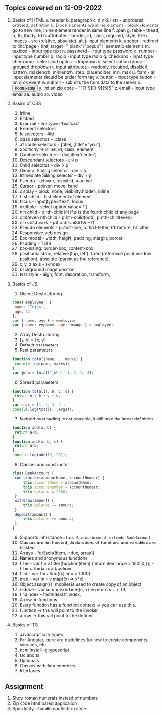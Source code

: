 ## Topics covered on 12-09-2022

1. Basics of HTML
    a. header
    b. paragraph
    c. div
    d. lists - unordered, ordered, definition
    e. Block elements v/s inline element - block elements go to new line, inline element render in same line
    f. span
    g. table - thead, tr, th, tbody, td
    h. attributes - border, id, class, required, style, title
    i. images - src (relative, absolute), alt 
    j. input elements
    k. anchor - redirect to link/page - href, target="_blank"/"popup"
    l. semantic elements
    m. textbox - input type text
    n. password - input type password
    o. number - input type number
    p. radio - input type radio
    q. checkbox - input type checkbox
    r. select and option - dropdown 
    s. select option group - grouped dropdown
    t. input attributes - readonly, required, disabled, pattern, maxlength, minlength, step, placeholder, min, max
    u. form - all input elements should be under form tag
    v. button - input type button - on click event 
    w. submit - submits the form data to the server
    x. <button>hodfsjksdfjl</button>
    y. indian zip code - "^[1-9][0-9]{5}$"
    z. email - input type email
    aa. audio
    ab. video

2. Basics of CSS
    1. Inline
    2. Embed
    3. External - link type='text/css'
    4. Element selectors
    5. Id selectors - #id
    6. class selectors - .class
    7. attribute selectors - [title], [title^="you"]
    8. Spcificity -> inline, id, class, element
    9. Combine selectors - div[title='center']
    10. Descendant selectors - div p
    11. Child selectors - div > p
    12. General Sibling selector - div ~ p
    13. Immediate Sibling selector - div + p
    14. Pseudo - a:hover, a:visited, a:active
    15. Cursor - pointer, move, hand
    16. display - block, none, visibility:hidden, inline
    17. first-child - first element of element
    18. focus - input[type='text']:focus
    19. multiple - select option[value='1'] 
    20. nth child - p:nth-child(4) if p is the fourth child of any page
    21. odd/even nth child - p:nth-child(odd), p:nth-child(even)
    22. nth child an+b - pth:nth-child(10n+7)
    23. Pseudo elements - p::first-line, p::first-letter, h1::before, h1::after 
    24. Responsive web design
    25. Box model - width, height, padding, margin, border
    26. Padding - TLBR
    27. box-sizing: border-box, content-box
    28. positions: static, relative (top, left), fixed (reference point window position), absolute (parent as the reference)
    29. x, y, z axis - z-index
    30. background image position,
    31. test style - align, font, decoration, transform, 
    
3. Basics of JS
   1. Object Destructuring 
   ```js
   const employee = {
    name: 'Tejas',
    age: 22
   };
   var { name, age } = employee;
   var { name: empName, age: empAge } = employee;
   ```
   2. Array Destructuring
   3. [y, x] = [x, y]
   4. Default parameters
   5. Rest parameters 
   ```js
   function total(name, ...marks) {
    console.log(name, marks);
   }
   var john = total('john', 1, 2, 3, 4);
   ```
   6. Spread parameters
   ```js
   function total(a, b, c, d) {
    return a + b + c + d;
   }
   var args = [1, 2, 3, 4];
   console.log(total(...args));
   ```
   7. Method overloading is not possible, it will take the latest definition
   ```js
   function add(a, b) {
    return a+b;
   }
   function add(a, b, c) {
    return a*b;
   }
   console.log(add(10, 20));
   ```
   8. Classes and constructor
   ```js
   class BankAccount {
    constructor(accountName, accountNumber) {
        this.accountName = accountName;
        this.accountNumber = accountNumber;
        this.balance = 2000;
    }
    withdraw(amount) {
        this.balance -= amount;
    }
    deposit(amount) {
        this.balance += amount;
    }
   }
   ```
   9. Supports inheritance `class SavingsAccount extends BankAccount`
   10. Classes are not hoisted, declarations of functions and variables are hoisted
   11. Arrays - forEach((item, index, array))
   12. Names and anonymous functions
   13. filter - var f = v.filter(function(item) {return item.price > 15000;}); - filter criteria as a boolean
   14. find - var f = v.find((x) => x > 1000)
   15. map - var m = v.map((x) => x*x)
   16. Object.assign({}, mobile) is used to create copy of an object
   17. reduce - var sum = v.reduce((s, x) => return s + x, 0);
   18. findIndex - firstIndexOf, index, 
   19. Arrow => functions
   20. Every function has a function context -> you can use this.
   21. function -> this will point to the invoker
   22. arrow -> this will point to the definer

4. Basics of TS
   1. Javascript with types
   2. For Angular, there are guidelines for how to create components, services, etc.
   3. npm install -g typescript
   4. tsc abc.ts
   5. Optionals
   6. Classes with data members
   7. Interfaces

## Assignment

1. Show roman numerals instead of numbers
2. Zip code html based application
3. Specificity - handle conflicts in style